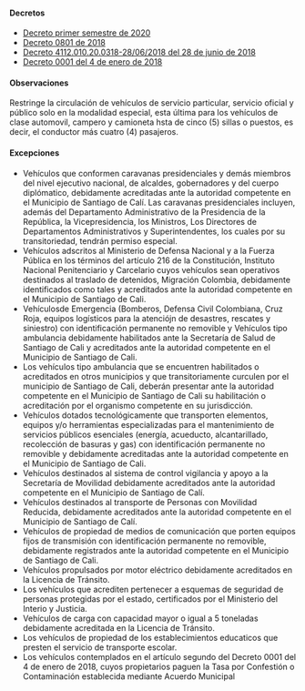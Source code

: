 #### Decretos

- [Decreto primer semestre de 2020](https://www.cali.gov.co/movilidad/loader.php?lServicio=Tools2&lTipo=descargas&lFuncion=descargar&idFile=43453)
- [Decreto 0801 de 2018](http://www.cali.gov.co/movilidad/loader.php?lServicio=Tools2&lTipo=descargas&lFuncion=descargar&idFile=32835)
- [Decreto 4112.010.20.0318-28/06/2018 del 28 de junio de 2018](http://www.cali.gov.co/aplicaciones/boletin_publicaciones/imagenes_documentos/documentoId11660.pdf)
- [Decreto 0001 del 4 de enero de 2018](http://www.cali.gov.co/movilidad/loader.php?lServicio=Tools2&lTipo=descargas&lFuncion=descargar&idFile=25496)

#### Observaciones

Restringe la circulación de vehículos de servicio particular, servicio oficial y público solo en la modalidad especial, esta última para los vehículos de clase automovil, campero y camioneta hsta de cinco (5) sillas o puestos, es decir, el conductor más cuatro (4) pasajeros.

#### Excepciones

- Vehículos que conformen caravanas presidenciales y demás miembros del nivel ejecutivo nacional, de alcaldes, gobernadores y del cuerpo diplómatico, debidamente acreditadas ante la autoridad competente en el Municipio de Santiago de Calí. Las caravanas presidenciales incluyen, además del Departamento Administrativo de la Presidencia de la República, la Vicepresidencia, los Ministros, Los Directores de Departamentos Administrativos y Superintendentes, los cuales por su transitoriedad, tendrán permiso especial.
- Vehículos adscritos al Ministerio de Defensa Nacional y a la Fuerza Pública en los términos del artículo 216 de la Constitución, Instituto Nacional Penitenciario y Carcelario cuyos vehículos sean operativos destinados al traslado de detenidos, Migración Colombia, debidamente identificados como tales y acreditados ante la autoridad competente en el Municipio de Santiago de Cali.
- Vehículosde Emergencia (Bomberos, Defensa Civil Colombiana, Cruz Roja, equipos logísticos para la atenciójn de desastres, rescates y siniestro) con identificación permanente no removible y Vehículos tipo ambulancia debidamente habilitados ante la Secretaría de Salud de Santiago de Cali y acreditados ante la autoridad competente en el Municipio de Santiago de Cali.
- Los vehículos tipo ambulancia que se encuentren habilitados o acreditados en otros municipios y que transitoriamente curculen por el municipio de Santiago de Cali, deberán presentar ante la autoridad competente en el Municipio de Santiago de Cali su habilitación o acreditación por el organismo competente en su jurisdicción.
- Vehículos dotados tecnológicamente que transporten elementos, equipos y/o herramientas especializadas para el mantenimiento de servicios públicos esenciales (energía, acueducto, alcantarillado, recolección de basuras y gas) con identificación permanente no removible y debidamente acreditadas ante la autoridad competente en el Municipio de Santiago de Cali.
- Vehículos destinados al sistema de control vigilancia y apoyo a la Secretaría de Movilidad debidamente acreditados ante la autoridad competente en el Municipio de Santiago de Calí.
- Vehículos destinados al transporte de Personas con Movilidad Reducida, debidamente acreditados ante la autoridad competente en el Municipio de Santiago de Calí.
- Vehículos de propiedad de medios de comunicación que porten equipos fijos de transmisión con identificación permanente no removible, debidamente registrados ante la autoridad competente en el Municipio de Santiago de Cali.
- Vehículos propulsados por motor eléctrico debidamente acreditados en la Licencia de Tránsito.
- Los vehículos que acrediten pertenecer a esquemas de seguridad de personas protegidas por el estado, certificados por el Ministerio del Interio y Justicia.
- Vehículos de carga con capacidad mayor o igual a 5 toneladas debidamente acreditada en la Licencia de Tránsito.
- Los vehículos de propiedad de los establecimientos educaticos que presten el servicio de transporte escolar.
- Los vehículos contemplados en el artículo segundo del Decreto 0001 del 4 de enero de 2018, cuyos propietarios paguen la Tasa por Confestión o Contaminación establecida mediante Acuerdo Municipal
